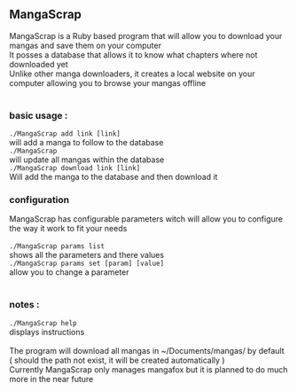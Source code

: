 ## MangaScrap

MangaScrap is a Ruby based program that will allow you to download your mangas and save them on your computer<br />
It posses a database that allows it to know what chapters where not downloaded yet<br />
Unlike other manga downloaders, it creates a local website on your computer allowing you to browse your mangas offline<br />
<br />
	
### basic usage :

`./MangaScrap add link [link]`<br />
will add a manga to follow to the database<br />
`./MangaScrap`<br />
will update all mangas within the database<br />
`./MangaScrap download link [link]`<br />
Will add the manga to the database and then download it<br />

### configuration
MangaScrap has configurable parameters witch will allow you to configure the way it work to fit your needs<br />
<br />
`./MangaScrap params list`<br />
shows all the parameters and there values<br />
`./MangaScrap params set [param] [value]`<br />
allow you to change a parameter<br />
<br />

### notes :
`./MangaScrap help`<br />
displays instructions<br />
<br />
The program will download all mangas in ~/Documents/mangas/ by default<br />
( should the path not exist, it will be created automatically )<br />
Currently MangaScrap only manages mangafox but it is planned to do much more in the near future<br />
<br />
